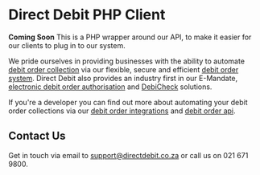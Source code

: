 # Direct Debit PHP Client

**Coming Soon** This is a PHP wrapper around our API, to make it easier for our clients to plug in to our system.

We pride ourselves in providing businesses with the ability to automate [debit order collection](https://www.directdebit.co.za) via our flexible, secure and efficient [debit order system](https://www.directdebit.co.za). Direct Debit also provides an industry first in our E-Mandate, [electronic debit order authorisation](https://www.emandate.co.za) and [DebiCheck](https://www.directdebit.co.za/debicheck) solutions.

If you're a developer you can find out more about automating your debit order collections via our [debit order integrations](https://www.directdebit.co.za/debit-order-integrations) and [debit order api](https://docs.directdebit.co.za/start/developers).

## Contact Us

Get in touch via email to [support@directdebit.co.za](mailto:support@directdebit.co.za) or call us on 021 671 9800.
